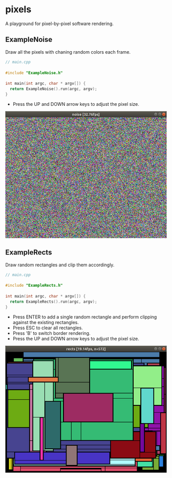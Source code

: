 # pixels

A playground for pixel-by-pixel software rendering.

## ExampleNoise

Draw all the pixels with chaning random colors each frame.

```c++
// main.cpp

#include "ExampleNoise.h"

int main(int argc, char * argv[]) {
  return ExampleNoise().run(argc, argv);
}
```

* Press the UP and DOWN arrow keys to adjust the pixel size.

![ExampleNoise](screens/noise.png)

## ExampleRects

Draw random rectangles and clip them accordingly.

```c++
// main.cpp

#include "ExampleRects.h"

int main(int argc, char * argv[]) {
  return ExampleRects().run(argc, argv);
}
```

* Press ENTER to add a single random rectangle and perform clipping against the existing rectangles.
* Press ESC to clear all rectangles.
* Press 'B' to switch border rendering.
* Press the UP and DOWN arrow keys to adjust the pixel size.

![ExampleRects](screens/rects.png)

